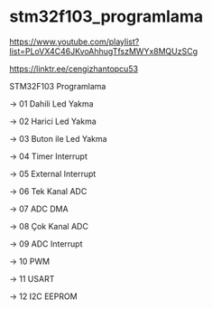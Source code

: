 # stm32f103_programlama
 
https://www.youtube.com/playlist?list=PLoVX4C46JKvoAhhugTfszMWYx8MQUzSCg

https://linktr.ee/cengizhantopcu53

STM32F103 Programlama

-> 01 Dahili Led Yakma

-> 02 Harici Led Yakma

-> 03 Buton ile Led Yakma

-> 04 Timer Interrupt

-> 05 External Interrupt

-> 06 Tek Kanal ADC

-> 07 ADC DMA 

-> 08 Çok Kanal ADC

-> 09 ADC Interrupt

-> 10 PWM

-> 11 USART

-> 12 I2C EEPROM

